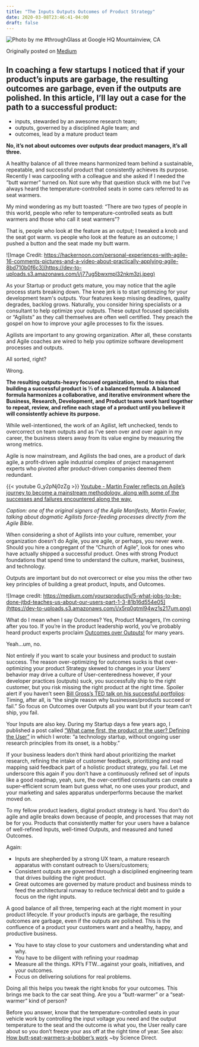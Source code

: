 ```yaml
---
title: "The Inputs Outputs Outcomes of Product Strategy"
date: 2020-03-08T23:46:41-04:00
draft: false
---
```


![Photo by me #throughGlass at Google HQ Mountainview, CA](https://dev-to-uploads.s3.amazonaws.com/i/424p28a3rqzzmay8e0mr.jpeg)

Originally posted on [Medium](https://medium.com/@nobleackerson/the-inputs-outputs-and-outcomes-of-product-strategy-78eef52fbf0c)

## In coaching a few startups I noticed that if your product’s inputs are garbage, the resulting outcomes are garbage, even if the outputs are polished. In this article, I’ll lay out a case for the path to a successful product:

* inputs, stewarded by an awesome research team;
* outputs, governed by a disciplined Agile team; and
* outcomes, lead by a mature product team

**No, it’s not about outcomes over outputs dear product managers, it’s all three.**

A healthy balance of all three means harmonized team behind a sustainable, repeatable, and successful product that consistently achieves its purpose.
Recently I was carpooling with a colleague and she asked if I needed the “butt warmer” turned on. Not sure why that question stuck with me but I’ve always heard the temperature-controlled seats in some cars referred to as seat warmers.

My mind wondering as my butt toasted: “There are two types of people in this world, people who refer to temperature-controlled seats as butt warmers and those who call it seat warmers”?

That is, people who look at the feature as an output; I tweaked a knob and the seat got warm. vs people who look at the feature as an outcome; I pushed a button and the seat made my butt warm.

![Image Credit: https://hackernoon.com/personal-experiences-with-agile-16-comments-pictures-and-a-video-about-practically-applying-agile-8bd710b0f6c3](https://dev-to-uploads.s3.amazonaws.com/i/j77ug5bwxmpl32nkm3zj.jpeg)


As your Startup or product gets mature, you may notice that the agile process starts breaking down. The knee jerk is to start optimizing for your development team's outputs. Your features keep missing deadlines, quality degrades, backlog grows. Naturally, you consider hiring specialists or a consultant to help optimize your outputs. These output focused specialists or “Agilists” as they call themselves are often well certified. They preach the gospel on how to improve your agile processes to fix the issues.

Agilists are important to any growing organization. After all, these constants and Agile coaches are wired to help you optimize software development processes and outputs.

All sorted, right?

Wrong.

**The resulting outputs-heavy focused organization, tend to miss that building a successful product is ⅓ of a balanced formula. A balanced formula harmonizes a collaborative, and iterative environment where the Business, Research, Development, and Product teams work hard together to repeat, review, and refine each stage of a product until you believe it will consistently achieve its purpose.**

While well-intentioned, the work of an Agilist, left unchecked, tends to overcorrect on team outputs and as I’ve seen over and over again in my career, the business steers away from its value engine by measuring the wrong metrics.

Agile is now mainstream, and Agilists the bad ones, are a product of dark agile, a profit-driven agile industrial complex of project management experts who pivoted after product-driven companies deemed them redundant.

{{< youtube G_y2pNj0zZg >}}
[Youtube - Martin Fowler reflects on Agile’s journey to become a mainstream methodology, along with some of the successes and failures encountered along the way.](https://youtu.be/G_y2pNj0zZg)

_Caption: one of the original signers of the Agile Manifesto, Martin Fowler, talking about dogmatic Agilists force-feeding processes directly from the Agile Bible._

When considering a shot of Agilists into your culture, remember, your organization doesn’t do Agile, you are agile, or perhaps, you never were.
Should you hire a congregant of the “Church of Agile”, look for ones who have actually shipped a successful product. Ones with strong Product foundations that spend time to understand the culture, market, business, and technology.

Outputs are important but do not overcorrect or else you miss the other two key principles of building a great product, Inputs, and Outcomes.

![Image credit: https://medium.com/yoursproductly/5-what-jobs-to-be-done-jtbd-teaches-us-about-our-users-part-1-3-81b16d554e05](https://dev-to-uploads.s3.amazonaws.com/i/x5rq0qtml94wz1s217um.png)

What do I mean when I say Outcomes? Yes, Product Managers, I’m coming after you too. If you’re in the product leadership world, you’ve probably heard product experts proclaim [Outcomes over Outputs!](https://medium.com/@jefago/outcomes-over-outputs-the-long-term-challenge-b9366ffbc77f) for many years.

Yeah…um, no.

Not entirely if you want to scale your business and product to sustain success. The reason over-optimizing for outcomes sucks is that over-optimizing your product Strategy skewed to changes in your Users’ behavior may drive a culture of User-centeredness however, if your developer practices (outputs) suck, you successfully ship to the right customer, but you risk missing the right product at the right time. Spoiler alert if you haven’t seen [Bill Gross’s TED talk on his successful portfolios](https://www.ted.com/talks/bill_gross_the_single_biggest_reason_why_start_ups_succeed?language=en): Timing, after all, is “the single reason why businesses/products succeed or fail.” So focus on Outcomes over Outputs all you want but if your team can’t ship, you fail.

Your Inputs are also key. During my Startup days a few years ago, I published a post called [“What came first, the product or the user? Defining the User”](https://medium.com/founder-in-the-trenches/what-came-first-the-product-or-the-user-6e839b86fcb4) in which I wrote: “a technology startup, without ongoing user research principles from its onset, is a hobby.”

If your business leaders don’t think hard about prioritizing the market research, refining the intake of customer feedback, prioritizing and road mapping said feedback part of a holistic product strategy, you fail.
Let me underscore this again if you don’t have a continuously refined set of inputs like a good roadmap, yeah, sure, the over-certified consultants can create a super-efficient scrum team but guess what, no one uses your product, and your marketing and sales apparatus underperforms because the market moved on.

To my fellow product leaders, digital product strategy is hard. You don’t do agile and agile breaks down because of people, and processes that may not be for you. Products that consistently matter for your users have a balance of well-refined Inputs, well-timed Outputs, and measured and tuned Outcomes.

Again:

* Inputs are shepherded by a strong UX team, a mature research apparatus with constant outreach to Users/customers;
* Consistent outputs are governed through a disciplined engineering team that drives building the right product.
* Great outcomes are governed by mature product and business minds to feed the architectural runway to reduce technical debt and to guide a focus on the right inputs.

A good balance of all three, tempering each at the right moment in your product lifecycle. If your product’s inputs are garbage, the resulting outcomes are garbage, even if the outputs are polished. This is the confluence of a product your customers want and a healthy, happy, and productive business.

* You have to stay close to your customers and understanding what and why.
* You have to be diligent with refining your roadmap
* Measure all the things. KPI’s FTW…against your goals, initiatives, and your outcomes.
* Focus on delivering solutions for real problems.

Doing all this helps you tweak the right knobs for your outcomes. This brings me back to the car seat thing. Are you a “butt-warmer” or a “seat-warmer” kind of person?

Before you answer, know that the temperature-controlled seats in your vehicle work by controlling the input voltage you need and the output temperature to the seat and the outcome is what you, the User really care about so you don’t freeze your ass off at the right time of year.
See also: [How butt-seat-warmers-a-bobber’s work](https://www.sciencedirect.com/science/article/abs/pii/S1359431106003073) ~by Science Direct.